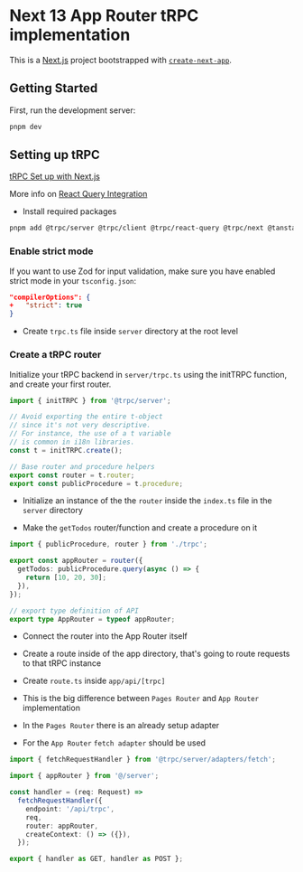 # Next 13 App Router tRPC implementation

This is a [Next.js](https://nextjs.org/) project bootstrapped with [`create-next-app`](https://github.com/vercel/next.js/tree/canary/packages/create-next-app).

## Getting Started

First, run the development server:

```bash
pnpm dev
```

## Setting up tRPC

[tRPC Set up with Next.js](https://trpc.io/docs/client/nextjs/setup)

More info on [React Query Integration](https://trpc.io/docs/client/react)

- Install required packages

```bash
pnpm add @trpc/server @trpc/client @trpc/react-query @trpc/next @tanstack/react-query@^4.0.0 zod
```

### Enable strict mode

If you want to use Zod for input validation, make sure you have enabled strict mode in your `tsconfig.json`:

```json
"compilerOptions": {
+   "strict": true
}
```

- Create `trpc.ts` file inside `server` directory at the root level

### Create a tRPC router

Initialize your tRPC backend in `server/trpc.ts` using the initTRPC function, and create your first router.

```ts
import { initTRPC } from '@trpc/server';

// Avoid exporting the entire t-object
// since it's not very descriptive.
// For instance, the use of a t variable
// is common in i18n libraries.
const t = initTRPC.create();

// Base router and procedure helpers
export const router = t.router;
export const publicProcedure = t.procedure;
```

- Initialize an instance of the the `router` inside the `index.ts` file in the `server` directory

- Make the `getTodos` router/function and create a procedure on it

```ts
import { publicProcedure, router } from './trpc';

export const appRouter = router({
  getTodos: publicProcedure.query(async () => {
    return [10, 20, 30];
  }),
});

// export type definition of API
export type AppRouter = typeof appRouter;
```

- Connect the router into the App Router itself
- Create a route inside of the app directory, that's going to route requests to that tRPC instance

- Create `route.ts` inside `app/api/[trpc]`

- This is the big difference between `Pages Router` and `App Router` implementation
- In the `Pages Router` there is an already setup adapter

- For the `App Router` `fetch adapter` should be used

```ts
import { fetchRequestHandler } from '@trpc/server/adapters/fetch';

import { appRouter } from '@/server';

const handler = (req: Request) =>
  fetchRequestHandler({
    endpoint: '/api/trpc',
    req,
    router: appRouter,
    createContext: () => ({}),
  });

export { handler as GET, handler as POST };
```
